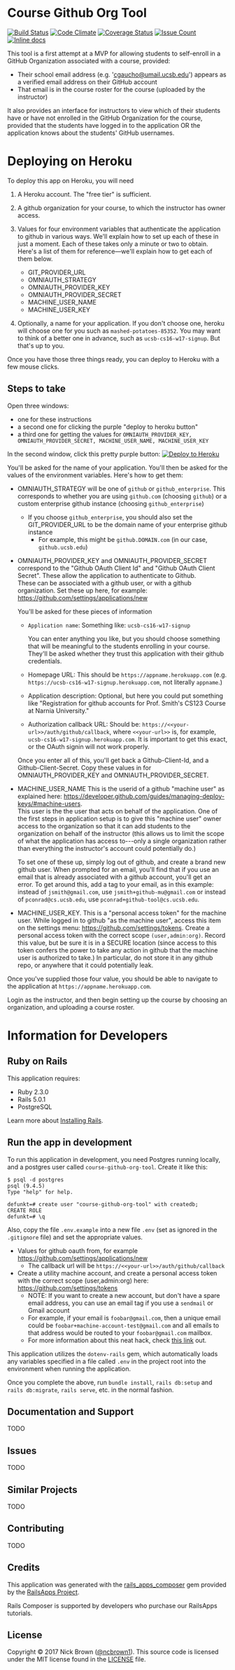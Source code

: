 Course Github Org Tool
================

[![Build Status](https://travis-ci.org/UCSB-CS-Using-GitHub-In-Courses/course-github-org-tool.svg?branch=master)](https://travis-ci.org/UCSB-CS-Using-GitHub-In-Courses/course-github-org-tool)
[![Code Climate](https://codeclimate.com/github/UCSB-CS-Using-GitHub-In-Courses/course-github-org-tool/badges/gpa.svg)](https://codeclimate.com/github/UCSB-CS-Using-GitHub-In-Courses/course-github-org-tool)
[![Coverage Status](https://coveralls.io/repos/github/UCSB-CS-Using-GitHub-In-Courses/course-github-org-tool/badge.svg?branch=master)](https://coveralls.io/github/UCSB-CS-Using-GitHub-In-Courses/course-github-org-tool?branch=master)
[![Issue Count](https://codeclimate.com/github/UCSB-CS-Using-GitHub-In-Courses/course-github-org-tool/badges/issue_count.svg)](https://codeclimate.com/github/UCSB-CS-Using-GitHub-In-Courses/course-github-org-tool)
[![Inline docs](http://inch-ci.org/github/UCSB-CS-Using-GitHub-In-Courses/course-github-org-tool.svg?branch=master)](http://inch-ci.org/github/UCSB-CS-Using-GitHub-In-Courses/course-github-org-tool)

This tool is a first attempt at a MVP for allowing students to self-enroll in a GitHub Organization associated with a course, provided:

* Their school email address (e.g. 'cgaucho@umail.ucsb.edu') appears as a verified email address on their GitHub account
* That email is in the course roster for the course (uploaded by the instructor)

It also provides an interface for instructors to view which of their students have or have not enrolled in the GitHub Organization for the course, provided that the students have logged in to the application OR the application knows about the students' GitHub usernames.

Deploying on Heroku
===================

To deploy this app on Heroku, you will need

1. A Heroku account.  The "free tier" is sufficient.

1. A github organization for your course, to which the instructor has owner access.

1. Values for four environment variables that authenticate the application to github in various ways.  We'll explain how to set up each of these in just a moment.  Each of these takes only a minute or two to obtain.   Here's a list of them for reference&mdash;we'll explain how to get each of them below.
    * GIT_PROVIDER_URL
    * OMNIAUTH_STRATEGY
    * OMNIAUTH_PROVIDER_KEY
    * OMNIAUTH_PROVIDER_SECRET
    * MACHINE_USER_NAME
    * MACHINE_USER_KEY

1. Optionally, a name for your application.  If you don't choose one, heroku will choose one for you such as `mashed-potatoes-85352`.  You may want to think of a better one in advance, such as `ucsb-cs16-w17-signup`.  But that's up to you.

Once you have those three things ready, you can deploy to Heroku with a few mouse clicks.

Steps to take
-------------

Open three windows:
* one for these instructions
* a second one for clicking the purple "deploy to heroku button"
* a third one for getting the values for `OMNIAUTH_PROVIDER_KEY, OMNIAUTH_PROVIDER_SECRET, MACHINE_USER_NAME, MACHINE_USER_KEY`

In the second window, click this pretty purple button: [![Deploy to Heroku](https://www.herokucdn.com/deploy/button.png)](https://heroku.com/deploy)

You'll be asked for the name of your application.  You'll then be asked for the values of the environment variables.  Here's how to get them:

* OMNIAUTH_STRATEGY will be one of `github` or `github_enterprise`. This corresponds to whether you are using `github.com` (choosing `github`) or
    a custom enterprise github instance (choosing `github_enterprise`)
  * If you choose `github_enterprise`, you should also set the GIT_PROVIDER_URL to be the domain name of your enterprise github instance
    * For example, this might be `github.DOMAIN.com` (in our case, `github.ucsb.edu`)
* OMNIAUTH_PROVIDER_KEY and OMNIAUTH_PROVIDER_SECRET correspond to the "Github OAuth Client Id" and
    "Github OAuth Client Secret".  These allow the application to authenticate to Github.    
    These can be associated with a github user, or with a github organization.  Set these up here,
    for example: <https://github.com/settings/applications/new>  

    You'll be asked for these pieces of information

    * `Application name`: Something like: `ucsb-cs16-w17-signup`

        You can enter anything you like, but you should choose something that will be meaningful
        to the students enrolling in your course.  They'll be asked whether they trust this application with their
        github credentials.   


    * Homepage URL: This should be `https://appname.herokuapp.com` (e.g. `https://ucsb-cs16-w17-signup.herokuapp.com`, not
        literally `appname`.)

    * Application description: Optional, but here you could put something like "Registration for github accounts
        for Prof. Smith's CS123 Course at Narnia University."

    * Authorization callback URL: Should be: `https://<<your-url>>/auth/github/callback`, where `<<your-url>>` is, for example, `ucsb-cs16-w17-signup.herokuapp.com`.   It is important to get this exact, or the OAuth signin will not work properly.


    Once you enter all of this, you'll get back a Github-Client-Id, and a Github-Client-Secret.  Copy these values in for
    OMNIAUTH_PROVIDER_KEY and OMNIAUTH_PROVIDER_SECRET.

* MACHINE_USER_NAME  This is the userid of a github "machine user" as explained
    here:     <https://developer.github.com/guides/managing-deploy-keys/#machine-users>.   
    This user is the the user that acts on
    behalf of the application.   One of the first steps in application setup is to give this "machine user" owner access
    to the organization so that it can add students to the organization on behalf of the instructor (this allows us to
    limit the scope of what the application has access to---only a single organization rather than everything the
    instructor's account could potentially do.)

    To set one of these up, simply log out of github, and create a brand new github user.  When prompted for an email,
    you'll find that if you use an email that is already associated with a github account, you'll get an error.  To
    get around this, add a tag to your email, as in this example: instead of `jsmith@gmail.com`, use `jsmith+github-mu@gmail.com` or instead of `pconrad@cs.ucsb.edu`, use `pconrad+github-tool@cs.ucsb.edu`.

* MACHINE_USER_KEY.  This is a "personal access token" for the machine user.  While logged in to github "as the machine user", access this
    item on the settings menu: <https://github.com/settings/tokens>. Create a personal access token with the
    correct scope `(user,admin:org)`.  Record this value, but be sure it is in a SECURE location (since access to this
    token confers the power to take any action in github that the machine user is authorized to take.)  In particular,
    do not store it in any github repo, or anywhere that it could potentially leak.

Once you've supplied those four value, you should be able to navigate to the application at `https://appname.herokuapp.com`.

Login as the instructor, and then begin setting up the course by choosing an organization, and uploading a course roster.

Information for Developers
==========================

Ruby on Rails
-------------

This application requires:

- Ruby 2.3.0
- Rails 5.0.1
- PostgreSQL

Learn more about [Installing Rails](http://railsapps.github.io/installing-rails.html).

Run the app in development
--------------------------

To run this application in development, you need Postgres running locally, and a postgres user called `course-github-org-tool`.  Create it like this:

```
$ psql -d postgres
psql (9.4.5)
Type "help" for help.

defunkt=# create user "course-github-org-tool" with createdb;
CREATE ROLE
defunkt=# \q
```

Also, copy the file `.env.example` into a new file `.env` (set as ignored in the `.gitignore` file) and set the appropriate values.
* Values for github oauth from, for example <https://github.com/settings/applications/new>
  * The callback url will be `https://<<your-url>>/auth/github/callback`
* Create a utility machine account, and create a personal access token with the correct scope (user,admin:org) here: <https://github.com/settings/tokens>
  * NOTE: If you want to create a new account, but don't have a spare email address, you can use an email tag if you use a `sendmail` or Gmail account
  * For example, if your email is `foobar@gmail.com`, then a unique email could be `foobar+machine-account-test@gmail.com` and all emails to that address would be routed to your `foobar@gmail.com` mailbox.
  * For more information about this neat hack, check [this link](https://www.cs.rutgers.edu/~watrous/plus-signs-in-email-addresses.html) out.

This application utilizes the `dotenv-rails` gem, which automatically loads any variables specified in a file called `.env` in the project root into the environment when running the application.

Once you complete the above, run `bundle install`, `rails db:setup` and `rails db:migrate`, `rails serve`, etc. in the normal fashion.

Documentation and Support
-------------------------

TODO

Issues
-------------

TODO

Similar Projects
----------------

TODO

Contributing
------------

TODO

Credits
-------

This application was generated with the [rails_apps_composer](https://github.com/RailsApps/rails_apps_composer) gem
provided by the [RailsApps Project](http://railsapps.github.io/).

Rails Composer is supported by developers who purchase our RailsApps tutorials.

License
-------

Copyright © 2017 Nick Brown ([@ncbrown1](https://github.com/ncbrown1)). This source code is licensed under the MIT license found in the [LICENSE](https://github.com/ncbrown1/course-github-org-tool/blob/master/LICENSE) file.
